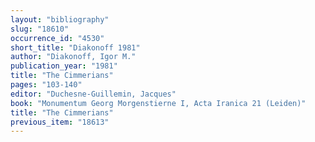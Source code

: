 ```yaml
---
layout: "bibliography"
slug: "18610"
occurrence_id: "4530"
short_title: "Diakonoff 1981"
author: "Diakonoff, Igor M."
publication_year: "1981"
title: "The Cimmerians"
pages: "103-140"
editor: "Duchesne-Guillemin, Jacques"
book: "Monumentum Georg Morgenstierne I, Acta Iranica 21 (Leiden)"
title: "The Cimmerians"
previous_item: "18613"
---
```

